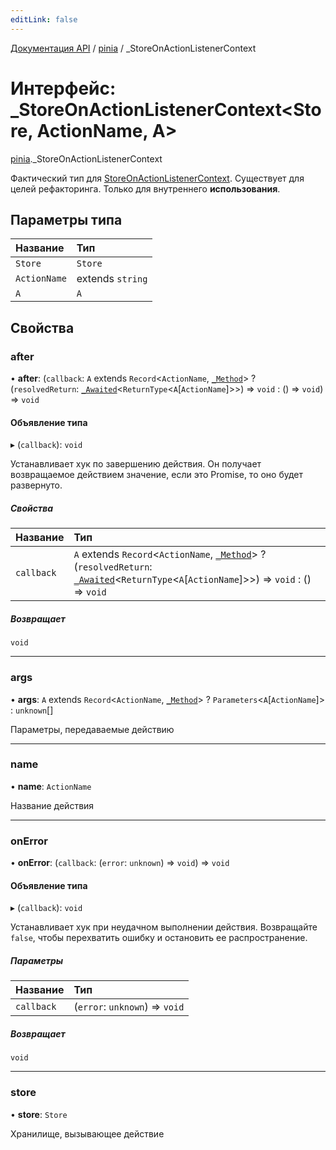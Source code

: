 ```yaml
---
editLink: false
---
```


[Документация API](../index.md) / [pinia](../modules/pinia.md) / \_StoreOnActionListenerContext

# Интерфейс: \_StoreOnActionListenerContext<Store, ActionName, A\>

[pinia](../modules/pinia.md)._StoreOnActionListenerContext

Фактический тип для [StoreOnActionListenerContext](../modules/pinia.md#StoreOnActionListenerContext). Существует для целей рефакторинга. Только для внутреннего **использования**.

## Параметры типа

| Название     | Тип              |
| :----------- | :--------------- |
| `Store`      | `Store`          |
| `ActionName` | extends `string` |
| `A`          | `A`              |

## Свойства

### after

• **after**: (`callback`: `A` extends `Record`<`ActionName`, [`_Method`](../modules/pinia.md#_Method)\> ? (`resolvedReturn`: [`_Awaited`](../modules/pinia.md#_Awaited)<`ReturnType`<`A`[`ActionName`]\>\>) => `void` : () => `void`) => `void`

#### Объявление типа

▸ (`callback`): `void`

Устанавливает хук по завершению действия. Он получает возвращаемое действием значение, если это Promise, то оно будет развернуто.

##### Свойства

| Название   | Тип                                                                                                                                                                                                        |
| :--------- | :--------------------------------------------------------------------------------------------------------------------------------------------------------------------------------------------------------- |
| `callback` | `A` extends `Record`<`ActionName`, [`_Method`](../modules/pinia.md#_Method)\> ? (`resolvedReturn`: [`_Awaited`](../modules/pinia.md#_Awaited)<`ReturnType`<`A`[`ActionName`]\>\>) => `void` : () => `void` |

##### Возвращает

`void`

___

### args

• **args**: `A` extends `Record`<`ActionName`, [`_Method`](../modules/pinia.md#_Method)\> ? `Parameters`<`A`[`ActionName`]\> : `unknown`[]

Параметры, передаваемые действию

___

### name

• **name**: `ActionName`

Название действия

___

### onError

• **onError**: (`callback`: (`error`: `unknown`) => `void`) => `void`

#### Объявление типа

▸ (`callback`): `void`

Устанавливает хук при неудачном выполнении действия. Возвращайте `false`, чтобы перехватить ошибку и
остановить ее распространение.

##### Параметры

| Название   | Тип                            |
| :--------- | :----------------------------- |
| `callback` | (`error`: `unknown`) => `void` |

##### Возвращает

`void`

___

### store

• **store**: `Store`

Хранилище, вызывающее действие
